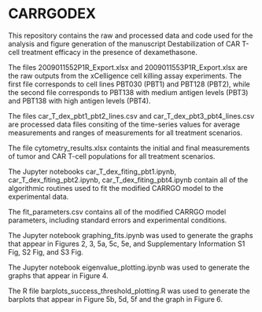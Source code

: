 # CARRGODEX
This repository contains the raw and processed data and code used for the analysis and figure generation of the manuscript Destabilization of CAR T-cell treatment efficacy in the presence of dexamethasone.

The files 2009011552P1R_Export.xlsx and 2009011553P1R_Export.xlsx are the raw outputs from the xCelligence cell killing assay experiments.  The first file corresponds to cell lines PBT030 (PBT1) and PBT128 (PBT2), while the second file corresponds to PBT138 with medium antigen levels (PBT3) and PBT138 with high antigen levels (PBT4).

The files car_T_dex_pbt1_pbt2_lines.csv and car_T_dex_pbt3_pbt4_lines.csv are processed data files consiting of the time-series values for average measurements and ranges of measurements for all treatment scenarios.

The file cytometry_results.xlsx containts the initial and final measurements of tumor and CAR T-cell populations for all treatment scenarios.

The Jupyter notebooks car_T_dex_fiting_pbt1.ipynb, car_T_dex_fiting_pbt2.ipynb, car_T_dex_fiting_pbt4.ipynb contain all of the algorithmic routines used to fit the modified CARRGO model to the experimental data.

The fit_parameters.csv contains all of the modified CARRGO model parameters, including standard errors and experimental conditions.

The Jupyter notebook graphing_fits.ipynb was used to generate the graphs that appear in Figures 2, 3, 5a, 5c, 5e, and Supplementary Information S1 Fig, S2 Fig, and S3 Fig.

The Jupyter notebook eigenvalue_plotting.ipynb was used to generate the graphs that appear in Figure 4.

The R file barplots_success_threshold_plotting.R was used to generate the barplots that appear in Figure 5b, 5d, 5f and the graph in Figure 6.
